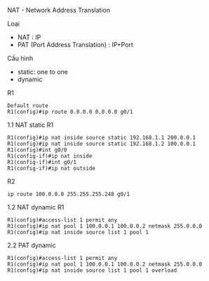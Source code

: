 NAT - Network Address Translation

Loại
- NAT : IP
- PAT (Port Address Translation) : IP+Port

Cấu hình
- static: one to one
- dynamic 


R1
```
Default route
R1(config)#ip route 0.0.0.0 0.0.0.0 g0/1
```


1.1 NAT static
R1
```
R1(config)#ip nat inside source static 192.168.1.1 200.0.0.1
R1(config)#ip nat inside source static 192.168.1.2 100.0.0.1
R1(config)#int g0/0
R1(config-if)#ip nat inside
R1(config-if)#int g0/1
R1(config-if)#ip nat outside
```
R2
```
ip route 100.0.0.0 255.255.255.248 g0/1
```

1.2 NAT dynamic
R1
```
R1(config)#access-list 1 permit any
R1(config)#ip nat pool 1 100.0.0.1 100.0.0.2 netmask 255.0.0.0
R1(config)#ip nat inside source list 1 pool 1
```

2.2 PAT dynamic
```
R1(config)#access-list 1 permit any
R1(config)#ip nat pool 1 100.0.0.1 100.0.0.2 netmask 255.0.0.0
R1(config)#ip nat inside source list 1 pool 1 overload
```
